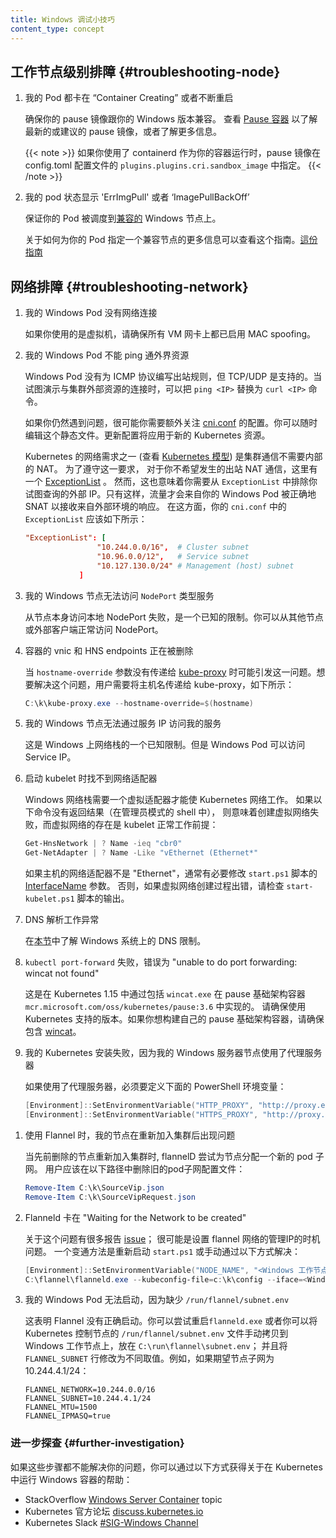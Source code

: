 ```yaml
---
title: Windows 调试小技巧
content_type: concept
---
```

<!--
---
title: Windows debugging tips
content_type: concept
---
-->
<!-- overview -->

<!-- body -->
<!-- 
## Node-level troubleshooting {#troubleshooting-node}

1. My Pods are stuck at "Container Creating" or restarting over and over

   Ensure that your pause image is compatible with your Windows OS version.
   See [Pause container](/docs/setup/production-environment/windows/intro-windows-in-kubernetes#pause-container)
   to see the latest / recommended pause image and/or get more information.

   {{< note >}}
   If using containerd as your container runtime the pause image is specified in the
   `plugins.plugins.cri.sandbox_image` field of the of config.toml configration file.
   {{< /note >}}
-->
## 工作节点级别排障 {#troubleshooting-node}

1. 我的 Pod 都卡在 “Container Creating” 或者不断重启

   确保你的 pause 镜像跟你的 Windows 版本兼容。
   查看 [Pause 容器](zh/docs/setup/production-environment/windows/intro-windows-in-kubernetes#pause-container)
   以了解最新的或建议的 pause 镜像，或者了解更多信息。

   {{< note >}}
   如果你使用了 containerd 作为你的容器运行时，pause 镜像在 config.toml 配置文件的
   `plugins.plugins.cri.sandbox_image` 中指定。
   {{< /note >}}
<!-- 
2. My pods show status as `ErrImgPull` or `ImagePullBackOff`

   Ensure that your Pod is getting scheduled to a [compatable](https://docs.microsoft.com/virtualization/windowscontainers/deploy-containers/version-compatibility) Windows Node.

   More information on how to specify a compatable node for your Pod can be found in [this guide](docs/setup/production-environment/windows/user-guide-windows-containers/#ensuring-os-specific-workloads-land-on-the-appropriate-container-host).
-->
2. 我的 pod 状态显示 'ErrImgPull' 或者 ‘ImagePullBackOff’

   保证你的 Pod 被调度到[兼容的](https://docs.microsoft.com/virtualization/windowscontainers/deploy-containers/version-compatibility) Windows 节点上。

   关于如何为你的 Pod 指定一个兼容节点的更多信息可以查看这个指南。[這份指南](/zh/docs/setup/production-environment/windows/user-guide-windows-containers/#ensuring-os-specific-workloads-land-on-the-appropriate-container-host)
<!-- 
## Network troubleshooting {#troubleshooting-network}

1. My Windows Pods do not have network connectivity

   If you are using virtual machines, ensure that MAC spoofing is **enabled** on all
   the VM network adapter(s).
-->
## 网络排障 {#troubleshooting-network}

1. 我的 Windows Pod 没有网络连接

   如果你使用的是虚拟机，请确保所有 VM 网卡上都已启用 MAC spoofing。
<!-- 
2. My Windows Pods cannot ping external resources

   Windows Pods do not have outbound rules programmed for the ICMP protocol. However,
   TCP/UDP is supported. When trying to demonstrate connectivity to resources
   outside of the cluster, substitute `ping <IP>` with corresponding
   `curl <IP>` commands.

   If you are still facing problems, most likely your network configuration in
   [cni.conf](https://github.com/Microsoft/SDN/blob/master/Kubernetes/flannel/l2bridge/cni/config/cni.conf)
   deserves some extra attention. You can always edit this static file. The
   configuration update will apply to any new Kubernetes resources.

   One of the Kubernetes networking requirements
   (see [Kubernetes model](/docs/concepts/cluster-administration/networking/)) is
   for cluster communication to occur without
   NAT internally. To honor this requirement, there is an
   [ExceptionList](https://github.com/Microsoft/SDN/blob/master/Kubernetes/flannel/l2bridge/cni/config/cni.conf#L20)
   for all the communication where you do not want outbound NAT to occur. However,
   this also means that you need to exclude the external IP you are trying to query
   from the `ExceptionList`. Only then will the traffic originating from your Windows
   pods be SNAT'ed correctly to receive a response from the outside world. In this
   regard, your `ExceptionList` in `cni.conf` should look as follows:

   ```conf
   "ExceptionList": [
                   "10.244.0.0/16",  # Cluster subnet
                   "10.96.0.0/12",   # Service subnet
                   "10.127.130.0/24" # Management (host) subnet
               ]
   ```
-->
2. 我的 Windows Pod 不能 ping 通外界资源

   Windows Pod 没有为 ICMP 协议编写出站规则，但 TCP/UDP 是支持的。当试图演示与集群外部资源的连接时，可以把 `ping <IP>` 替换为 `curl <IP>` 命令。

   如果你仍然遇到问题，很可能你需要额外关注
   [cni.conf](https://github.com/Microsoft/SDN/blob/master/Kubernetes/flannel/l2bridge/cni/config/cni.conf)
   的配置。你可以随时编辑这个静态文件。更新配置将应用于新的 Kubernetes 资源。

   Kubernetes 的网络需求之一 (查看 [Kubernetes 模型](/zh/docs/concepts/cluster-administration/networking/)) 
   是集群通信不需要内部的 NAT。
   为了遵守这一要求， 对于你不希望发生的出站 NAT 通信，这里有一个
   [ExceptionList](https://github.com/Microsoft/SDN/blob/master/Kubernetes/flannel/l2bridge/cni/config/cni.conf#L20) 。
   然而，这也意味着你需要从 `ExceptionList` 中排除你试图查询的外部 IP。只有这样，流量才会来自你的 Windows Pod 被正确地 SNAT 以接收来自外部环境的响应。 在这方面，你的 `cni.conf` 中的 `ExceptionList` 应该如下所示：

   ```conf
   "ExceptionList": [
                   "10.244.0.0/16",  # Cluster subnet
                   "10.96.0.0/12",   # Service subnet
                   "10.127.130.0/24" # Management (host) subnet
               ]
   ```
<!--  
3. My Windows node cannot access `NodePort` type Services

   Local NodePort access from the node itself fails. This is a known
   limitation. NodePort access works from other nodes or external clients.

4. vNICs and HNS endpoints of containers are being deleted

   This issue can be caused when the `hostname-override` parameter is not passed to
   [kube-proxy](/docs/reference/command-line-tools-reference/kube-proxy/). To resolve
   it, users need to pass the hostname to kube-proxy as follows:

   ```powershell
   C:\k\kube-proxy.exe --hostname-override=$(hostname)
   ```
-->
3. 我的 Windows 节点无法访问 `NodePort` 类型服务

   从节点本身访问本地 NodePort 失败，是一个已知的限制。你可以从其他节点或外部客户端正常访问 NodePort。

4. 容器的 vnic 和 HNS endpoints 正在被删除

   当 `hostname-override` 参数没有传递给 [kube-proxy](/zh/docs/reference/command-line-tools-reference/kube-proxy/)
   时可能引发这一问题。想要解决这个问题，用户需要将主机名传递给 kube-proxy，如下所示：

   ```powershell
   C:\k\kube-proxy.exe --hostname-override=$(hostname)
   ```
<!-- 
5. My Windows node cannot access my services using the service IP

   This is a known limitation of the networking stack on Windows. However, Windows Pods can access the Service IP.

6. No network adapter is found when starting the kubelet

   The Windows networking stack needs a virtual adapter for Kubernetes networking to work.
   If the following commands return no results (in an admin shell),
   virtual network creation — a necessary prerequisite for the kubelet to work — has failed:

   ```powershell
   Get-HnsNetwork | ? Name -ieq "cbr0"
   Get-NetAdapter | ? Name -Like "vEthernet (Ethernet*"
   ```

   Often it is worthwhile to modify the [InterfaceName](https://github.com/microsoft/SDN/blob/master/Kubernetes/flannel/start.ps1#L7) parameter of the start.ps1 script,
   in cases where the host's network adapter isn't "Ethernet".
   Otherwise, consult the output of the `start-kubelet.ps1` script to see if there are errors during virtual network creation.
-->
5. 我的 Windows 节点无法通过服务 IP 访问我的服务

   这是 Windows 上网络栈的一个已知限制。但是 Windows Pod 可以访问 Service IP。

6. 启动 kubelet 时找不到网络适配器

   Windows 网络栈需要一个虚拟适配器才能使 Kubernetes 网络工作。
   如果以下命令没有返回结果（在管理员模式的 shell 中），
   则意味着创建虚拟网络失败，而虚拟网络的存在是 kubelet 正常工作前提：

   ```powershell
   Get-HnsNetwork | ? Name -ieq "cbr0"
   Get-NetAdapter | ? Name -Like "vEthernet (Ethernet*"
   ```

   如果主机的网络适配器不是 "Ethernet"，通常有必要修改 `start.ps1` 脚本的
   [InterfaceName](https://github.com/microsoft/SDN/blob/master/Kubernetes/flannel/start.ps1#L7) 参数。
   否则，如果虚拟网络创建过程出错，请检查 `start-kubelet.ps1` 脚本的输出。
<!--    
7. DNS resolution is not properly working

   Check the DNS limitations for Windows in this [section](#dns-limitations).

8. `kubectl port-forward` fails with "unable to do port forwarding: wincat not found"

   This was implemented in Kubernetes 1.15 by including `wincat.exe` in the pause infrastructure container `mcr.microsoft.com/oss/kubernetes/pause:3.6`.
   Be sure to use a supported version of Kubernetes.
   If you would like to build your own pause infrastructure container be sure to include [wincat](https://github.com/kubernetes/kubernetes/tree/master/build/pause/windows/wincat).
-->
7. DNS 解析工作异常

   在[本节](#dns-limitations)中了解 Windows 系统上的 DNS 限制。

8. `kubectl port-forward` 失败，错误为 "unable to do port forwarding: wincat not found"

   这是在 Kubernetes 1.15 中通过包括 `wincat.exe` 在 pause 基础架构容器 `mcr.microsoft.com/oss/kubernetes/pause:3.6` 中实现的。
   请确保使用 Kubernetes 支持的版本。如果你想构建自己的 pause 基础架构容器，请确保包含 [wincat](https://github.com/kubernetes/kubernetes/tree/master/build/pause/windows/wincat)。
<!--   
9. My Kubernetes installation is failing because my Windows Server node is behind a proxy

   If you are behind a proxy, the following PowerShell environment variables must be defined:

   ```PowerShell
   [Environment]::SetEnvironmentVariable("HTTP_PROXY", "http://proxy.example.com:80/", [EnvironmentVariableTarget]::Machine)
   [Environment]::SetEnvironmentVariable("HTTPS_PROXY", "http://proxy.example.com:443/", [EnvironmentVariableTarget]::Machine)
   ```
-->
9. 我的 Kubernetes 安装失败，因为我的 Windows 服务器节点使用了代理服务器

   如果使用了代理服务器，必须要定义下面的 PowerShell 环境变量：

   ```PowerShell
   [Environment]::SetEnvironmentVariable("HTTP_PROXY", "http://proxy.example.com:80/", [EnvironmentVariableTarget]::Machine)
   [Environment]::SetEnvironmentVariable("HTTPS_PROXY", "http://proxy.example.com:443/", [EnvironmentVariableTarget]::Machine)
   ```
<!-- 
### Flannel troubleshooting

1. With Flannel, my nodes are having issues after rejoining a cluster

   Whenever a previously deleted node is being re-joined to the cluster, flannelD
   tries to assign a new pod subnet to the node. Users should remove the old pod
   subnet configuration files in the following paths:

   ```powershell
   Remove-Item C:\k\SourceVip.json
   Remove-Item C:\k\SourceVipRequest.json
   ```
-->

1. 使用 Flannel 时，我的节点在重新加入集群后出现问题

   当先前删除的节点重新加入集群时, flannelD 尝试为节点分配一个新的 pod 子网。 用户应该在以下路径中删除旧的pod子网配置文件：

   ```powershell
   Remove-Item C:\k\SourceVip.json
   Remove-Item C:\k\SourceVipRequest.json
   ```
<!-- 
2. Flanneld is stuck in "Waiting for the Network to be created"

   There are numerous reports of this [issue](https://github.com/coreos/flannel/issues/1066);
   most likely it is a timing issue for when the management IP of the flannel network is set.
   A workaround is to relaunch `start.ps1` or relaunch it manually as follows:

   ```powershell
   [Environment]::SetEnvironmentVariable("NODE_NAME", "<Windows_Worker_Hostname>")
   C:\flannel\flanneld.exe --kubeconfig-file=c:\k\config --iface=<Windows_Worker_Node_IP> --ip-masq=1 --kube-subnet-mgr=1
   ```
-->
2. Flanneld 卡在 "Waiting for the Network to be created"

   关于这个问题有很多报告 [issue](https://github.com/coreos/flannel/issues/1066)；
   很可能是设置 flannel 网络的管理IP的时机问题。
   一个变通方法是重新启动 `start.ps1` 或手动通过以下方式解决：

   ```powershell
   [Environment]::SetEnvironmentVariable("NODE_NAME", "<Windows 工作节点主机名>")
   C:\flannel\flanneld.exe --kubeconfig-file=c:\k\config --iface=<Windows_Worker_Node_IP> --ip-masq=1 --kube-subnet-mgr=1
   ```
<!-- 
3. My Windows Pods cannot launch because of missing `/run/flannel/subnet.env`

   This indicates that Flannel didn't launch correctly. You can either try
   to restart `flanneld.exe` or you can copy the files over manually from
   `/run/flannel/subnet.env` on the Kubernetes master to `C:\run\flannel\subnet.env`
   on the Windows worker node and modify the `FLANNEL_SUBNET` row to a different
   number. For example, if node subnet 10.244.4.1/24 is desired:

   ```env
   FLANNEL_NETWORK=10.244.0.0/16
   FLANNEL_SUBNET=10.244.4.1/24
   FLANNEL_MTU=1500
   FLANNEL_IPMASQ=true
   ```
-->
3. 我的 Windows Pod 无法启动，因为缺少 `/run/flannel/subnet.env`

   这表明 Flannel 没有正确启动。你可以尝试重启`flanneld.exe` 或者你可以将 Kubernetes 控制节点的
   `/run/flannel/subnet.env` 文件手动拷贝到 Windows 工作节点上，放在 `C:\run\flannel\subnet.env`；
   并且将 `FLANNEL_SUBNET` 行修改为不同取值。例如，如果期望节点子网为 10.244.4.1/24：

   ```env
   FLANNEL_NETWORK=10.244.0.0/16
   FLANNEL_SUBNET=10.244.4.1/24
   FLANNEL_MTU=1500
   FLANNEL_IPMASQ=true
   ```
<!-- 
### Further investigation

If these steps don't resolve your problem, you can get help running Windows containers on Windows nodes in Kubernetes through:

* StackOverflow [Windows Server Container](https://stackoverflow.com/questions/tagged/windows-server-container) topic
* Kubernetes Official Forum [discuss.kubernetes.io](https://discuss.kubernetes.io/)
* Kubernetes Slack [#SIG-Windows Channel](https://kubernetes.slack.com/messages/sig-windows)
-->
### 进一步探查   {#further-investigation}

如果这些步骤都不能解决你的问题，你可以通过以下方式获得关于在 Kubernetes 中运行 Windows 容器的帮助：

* StackOverflow [Windows Server Container](https://stackoverflow.com/questions/tagged/windows-server-container) topic
* Kubernetes 官方论坛 [discuss.kubernetes.io](https://discuss.kubernetes.io/)
* Kubernetes Slack [#SIG-Windows Channel](https://kubernetes.slack.com/messages/sig-windows)
